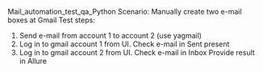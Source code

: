 Mail_automation_test_qa_Python
Scenario:
Manually create two e-mail boxes at Gmail
Test steps:
1) Send e-mail from account 1 to account 2 (use yagmail)
2) Log in to gmail account 1 from UI. Check e-mail in Sent present
3) Log in to gmail account 2 from UI. Check e-mail in Inbox
Provide result in Allure